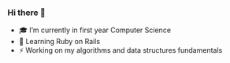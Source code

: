 ### Hi there 👋

- 🎓 I’m currently in first year Computer Science 
- 🔭 Learning Ruby on Rails 
- ⚡️ Working on my algorithms and data structures fundamentals 
